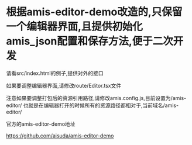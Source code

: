 # 根据amis-editor-demo改造的,只保留一个编辑器界面,且提供初始化amis_json配置和保存方法,便于二次开发

请看src/index.html的例子,提供对外的接口

如果要调整编辑器界面,请修改route/Editor.tsx文件

注意如果要调整打包后的资源引用路径,请修改amis.config.js,目前设置为/amis-editor/  也就是在编辑器打开的时候所有的资源路径都相对于,当前域名/amis-editor/

官方的amis-editor-demo地址

https://github.com/aisuda/amis-editor-demo


##
